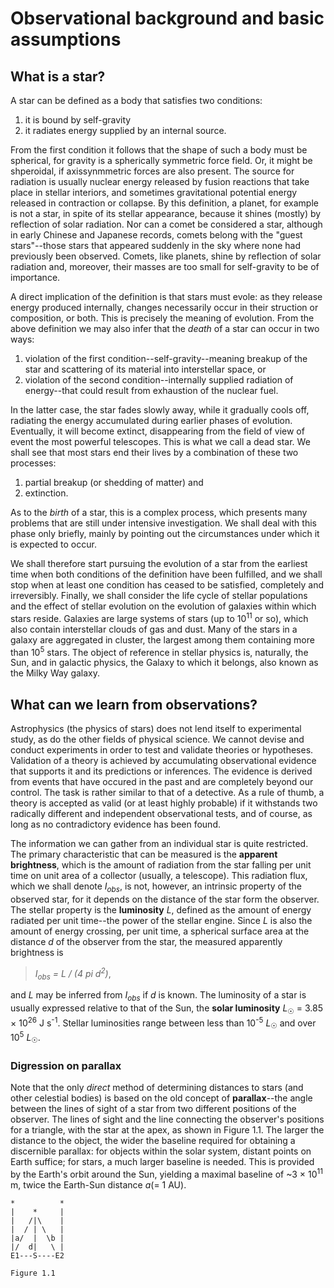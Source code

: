 # Observational background and basic assumptions

## What is a star?

A star can be defined as a body that satisfies two conditions:

1. it is bound by self-gravity
2. it radiates energy supplied by an internal source.

From the first condition it follows that the shape of such a body must be spherical, for gravity is a spherically symmetric force field. Or, it might be shperoidal, if axissynmmetric forces are also present. The source for radiation is usually nuclear energy released by fusion reactions that take place in stellar interiors, and sometimes gravitational potential energy released in contraction or collapse. By this definition, a planet, for example is not a star, in spite of its stellar appearance, because it shines (mostly) by reflection of solar radiation. Nor can a comet be considered a star, although in early Chinese and Japanese records, comets belong with the "guest stars"--those stars that appeared suddenly in the sky where none had previously been observed. Comets, like planets, shine by reflection of solar radiation and, moreover, their masses are too small for self-gravity to be of importance.

A direct implication of the definition is that stars must evole: as they release energy produced internally, changes necessarily occur in their struction or composition, or both. This is precisely the meaning of evolution. From the above definition we may also infer that the *death* of a star can occur in two ways:

1. violation of the first condition--self-gravity--meaning breakup of the star and scattering of its material into interstellar space, or
2. violation of the second condition--internally supplied radiation of energy--that could result from exhaustion of the nuclear fuel.

In the latter case, the star fades slowly away, while it gradually cools off, radiating the energy accumulated during earlier phases of evolution. Eventually, it will become extinct, disappearing from the field of view of event the most powerful telescopes. This is what we call a dead star. We shall see that most stars end their lives by a combination of these two processes:

1. partial breakup (or shedding of matter) and
2. extinction.

As to the *birth* of a star, this is a complex process, which presents many problems that are still under intensive investigation. We shall deal with this phase only briefly, mainly by pointing out the circumstances under which it is expected to occur.

We shall therefore start pursuing the evolution of a star from the earliest time when both conditions of the definition have been fulfilled, and we shall stop when at least one condition has ceased to be satisfied, completely and irreversibly. Finally, we shall consider the life cycle of stellar populations and the effect of stellar evolution on the evolution of galaxies within which stars reside. Galaxies are large systems of stars (up to 10<sup>11</sup> or so), which also contain interstellar clouds of gas and dust. Many of the stars in a galaxy are aggregated in cluster, the largest among them containing more than 10<sup>5</sup> stars. The object of reference in stellar physics is, naturally, the Sun, and in galactic physics, the Galaxy to which it belongs, also known as the Milky Way galaxy.

## What can we learn from observations?

Astrophysics (the physics of stars) does not lend itself to experimental study, as do the other fields of physical science. We cannot devise and conduct experiments in order to test and validate theories or hypotheses. Validation of a theory is achieved by accumulating observational evidence that supports it and its predictions or inferences. The evidence is derived from events that have occured in the past and are completely beyond our control. The task is rather similar to that of a detective. As a rule of thumb, a theory is accepted as valid (or at least highly probable) if it withstands two radically different and independent observational tests, and of course, as long as no contradictory evidence has been found.

The information we can gather from an individual star is quite restricted. The primary characteristic that can be measured is the **apparent brightness**, which is the amount of radiation from the star falling per unit time on unit area of a collector (usually, a telescope). This radiation flux, which we shall denote _I<sub>obs</sub>_, is not, however, an intrinsic property of the observed star, for it depends on the distance of the star form the observer. The stellar property is the **luminosity** _L_, defined as the amount of energy radiated per unit time--the power of the stellar engine. Since _L_ is also the amount of energy crossing, per unit time, a spherical surface area at the distance _d_ of the observer from the star, the measured apparently brightness is

> _I<sub>obs</sub> = L / (4 pi d<sup>2</sup>)_,

and _L_ may be inferred from _I<sub>obs</sub>_ if _d_ is known. The luminosity of a star is usually expressed relative to that of the Sun, the **solar luminosity** _L_<sub>☉</sub> = 3.85 × 10<sup>26</sup> J s<sup>-1</sup>. Stellar luminosities range between less than 10<sup>-5</sup> _L_<sub>☉</sub> and over 10<sup>5</sup> _L_<sub>☉</sub>.

### Digression on parallax

Note that the only *direct* method of determining distances to stars (and other celestial bodies) is based on the old concept of **parallax**--the angle between the lines of sight of a star from two different positions of the observer. The lines of sight and the line connecting the observer's positions for a triangle, with the star at the apex, as shown in Figure 1.1. The larger the distance to the object, the wider the baseline required for obtaining a discernible parallax: for objects within the solar system, distant points on Earth suffice; for stars, a much larger baseline is needed. This is provided by the Earth's orbit around the Sun, yielding a maximal baseline of ~3 × 10<sup>11</sup> m, twice the Earth-Sun distance _a_(= 1 AU).

```
*          *
|    *     |
|   /|\    |
|  / | \   |
|a/  |  \b |
|/  d|   \ |
E1---S----E2

Figure 1.1
```